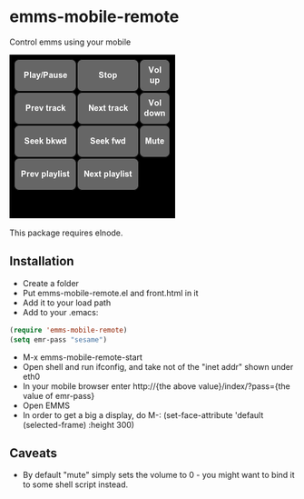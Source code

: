 # emms-mobile-remote
Control emms using your mobile

![screenshot](https://github.com/sabof/emms-mobile-remote/raw/master/screenshot.png)

This package requires elnode.

## Installation

- Create a folder
- Put emms-mobile-remote.el and front.html in it
- Add it to your load path
- Add to your .emacs:

```lisp
(require 'emms-mobile-remote)
(setq emr-pass "sesame")
```

- M-x emms-mobile-remote-start
- Open shell and run ifconfig, and take not of the "inet addr" shown under eth0
- In your mobile browser enter http://{the above value}/index/?pass={the value of emr-pass}
- Open EMMS
- In order to get a big a display, do M-: (set-face-attribute 'default (selected-frame) :height 300)

## Caveats

- By default "mute" simply sets the volume to 0 - you might want to bind it to some shell script instead.
